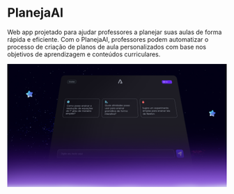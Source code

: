 # PlanejaAI
Web app projetado para ajudar professores a planejar suas aulas de forma rápida e eficiente.
Com o PlanejaAI, professores podem automatizar o processo de criação de planos de aula personalizados com base nos objetivos de aprendizagem e conteúdos curriculares.

![home](./frontend/public/header-bg-planeja-ai.png)